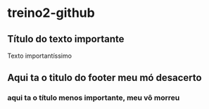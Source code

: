 # treino2-github

<body>

<section>
<h2>Título do texto importante</h2>
<a>Texto importantíssimo</a>
</section>


<footer>

<h2>Aqui ta o titulo do footer meu mó desacerto</h2>
<h3>aqui ta o título menos importante, meu vô morreu</h3>
</footer>

</body>